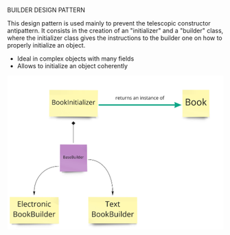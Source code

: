 BUILDER DESIGN PATTERN

This design pattern is used mainly to prevent the telescopic constructor antipattern.
It consists in the creation of an "initializer" and a "builder" class, where the initializer class gives the
instructions to the builder one on how to properly initialize an object.

- Ideal in complex objects with many fields
- Allows to initialize an object coherently

![Alt text](./builder-pattern.jpg "Builder pattern")